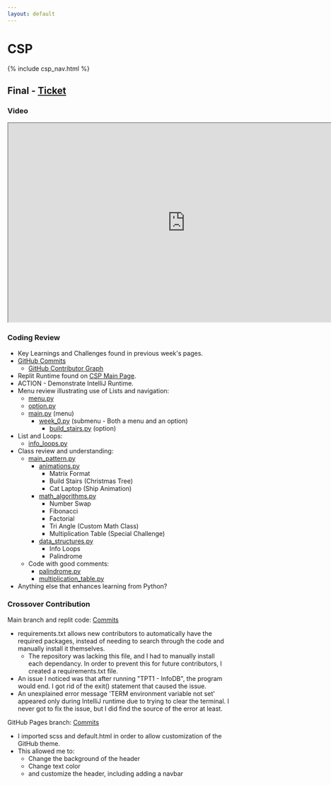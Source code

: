 ```yaml
---
layout: default
---
```


# CSP

{% include csp_nav.html %}

## Final - [Ticket](https://github.com/Archkitten/CS-AP-2/issues/11)

### Video

<iframe src="https://www.youtube.com/embed/sQAuUaaWoz8?autoplay=1" width="800px" height="450px"></iframe>

### Coding Review

* Key Learnings and Challenges found in previous week's pages.
* [GitHub Commits](https://github.com/Archkitten/CS-AP-2/commits?author=Archkitten)
  * [GitHub Contributor Graph](https://github.com/Archkitten/CS-AP-2/graphs/contributors)
* Replit Runtime found on [CSP Main Page](https://archkitten.github.io/CS-AP-2/csp).
* ACTION - Demonstrate IntelliJ Runtime.
* Menu review illustrating use of Lists and navigation:
  * [menu.py](https://github.com/Archkitten/CS-AP-2/blob/master/src_py/util/menu.py)
  * [option.py](https://github.com/Archkitten/CS-AP-2/blob/master/src_py/util/option.py)
  * [main.py](https://github.com/Archkitten/CS-AP-2/blob/master/src_py/main.py) (menu)
    * [week_0.py](https://github.com/Archkitten/CS-AP-2/blob/master/src_py/week0/week_0.py) (submenu - Both a menu and an option)
      * [build_stairs.py](https://github.com/Archkitten/CS-AP-2/blob/master/src_py/week0/build_stairs.py) (option)
* List and Loops:
  * [info_loops.py](https://github.com/Archkitten/CS-AP-2/blob/master/src_py/week1/info_loops.py)
* Class review and understanding:
  * [main_pattern.py](https://github.com/Archkitten/CS-AP-2/blob/master/src_py/pattern_menus/main_pattern.py)
    * [animations.py](https://github.com/Archkitten/CS-AP-2/blob/master/src_py/pattern_menus/animations.py)
      * Matrix Format
      * Build Stairs (Christmas Tree)
      * Cat Laptop (Ship Animation)
    * [math_algorithms.py](https://github.com/Archkitten/CS-AP-2/blob/master/src_py/pattern_menus/math_algorithms.py)
      * Number Swap
      * Fibonacci
      * Factorial
      * Tri Angle (Custom Math Class)
      * Multiplication Table (Special Challenge)
    * [data_structures.py](https://github.com/Archkitten/CS-AP-2/blob/master/src_py/pattern_menus/data_structures.py)
      * Info Loops
      * Palindrome
  * Code with good comments:
    * [palindrome.py](https://github.com/Archkitten/CS-AP-2/blob/master/src_py/week2/palindrome.py)
    * [multiplication_table.py](https://github.com/Archkitten/CS-AP-2/blob/master/src_py/week2/multiplication_table.py)
* Anything else that enhances learning from Python?

### Crossover Contribution

Main branch and replit code: [Commits](https://github.com/Archkitten/sleep/commits/main)
* requirements.txt allows new contributors to automatically have the required packages, instead of needing to search through the code and manually install it themselves.
  * The repository was lacking this file, and I had to manually install each dependancy. In order to prevent this for future contributors, I created a requirements.txt file.
* An issue I noticed was that after running "TPT1 - InfoDB", the program would end. I got rid of the exit() statement that caused the issue.
* An unexplained error message 'TERM environment variable not set' appeared only during IntelliJ runtime due to trying to clear the terminal. I never got to fix the issue, but I did find the source of the error at least.

GitHub Pages branch: [Commits](https://github.com/Archkitten/sleep/commits/gh-pages)
* I imported scss and default.html in order to allow customization of the GitHub theme.
* This allowed me to:
  * Change the background of the header
  * Change text color
  * and customize the header, including adding a navbar
